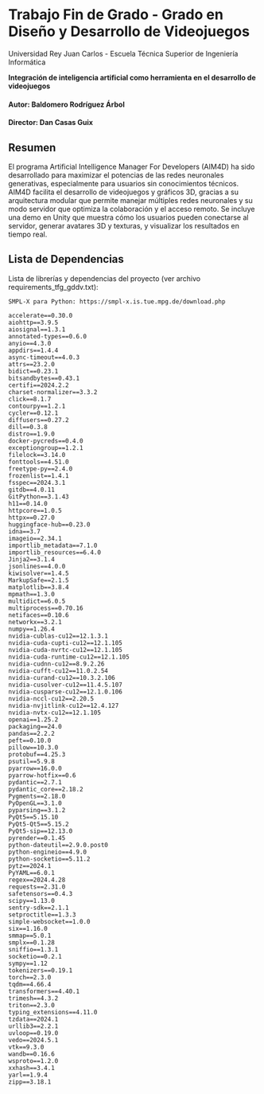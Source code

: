# Trabajo Fin de Grado - Grado en Diseño y Desarrollo de Videojuegos
Universidad Rey Juan Carlos - Escuela Técnica Superior de Ingeniería Informática

**Integración de inteligencia artificial como herramienta en el desarrollo de videojuegos**

#### Autor: Baldomero Rodríguez Árbol
#### Director: Dan Casas Guix

## Resumen
El programa Artificial Intelligence Manager For Developers (AIM4D) ha sido desarrollado para maximizar el potencias de las redes neuronales generativas, especialmente para usuarios sin conocimientos técnicos. AIM4D facilita el desarrollo de videojuegos y gráficos 3D, gracias a su arquitectura modular que permite manejar múltiples redes neuronales y su modo servidor que optimiza la colaboración y el acceso remoto. Se incluye una demo en Unity que muestra cómo los usuarios pueden conectarse al servidor, generar avatares 3D y texturas, y visualizar los resultados en tiempo real.

## Lista de Dependencias
Lista de librerías y dependencias del proyecto (ver archivo requirements_tfg_gddv.txt):
```
SMPL-X para Python: https://smpl-x.is.tue.mpg.de/download.php

accelerate==0.30.0
aiohttp==3.9.5
aiosignal==1.3.1
annotated-types==0.6.0
anyio==4.3.0
appdirs==1.4.4
async-timeout==4.0.3
attrs==23.2.0
bidict==0.23.1
bitsandbytes==0.43.1
certifi==2024.2.2
charset-normalizer==3.3.2
click==8.1.7
contourpy==1.2.1
cycler==0.12.1
diffusers==0.27.2
dill==0.3.8
distro==1.9.0
docker-pycreds==0.4.0
exceptiongroup==1.2.1
filelock==3.14.0
fonttools==4.51.0
freetype-py==2.4.0
frozenlist==1.4.1
fsspec==2024.3.1
gitdb==4.0.11
GitPython==3.1.43
h11==0.14.0
httpcore==1.0.5
httpx==0.27.0
huggingface-hub==0.23.0
idna==3.7
imageio==2.34.1
importlib_metadata==7.1.0
importlib_resources==6.4.0
Jinja2==3.1.4
jsonlines==4.0.0
kiwisolver==1.4.5
MarkupSafe==2.1.5
matplotlib==3.8.4
mpmath==1.3.0
multidict==6.0.5
multiprocess==0.70.16
netifaces==0.10.6
networkx==3.2.1
numpy==1.26.4
nvidia-cublas-cu12==12.1.3.1
nvidia-cuda-cupti-cu12==12.1.105
nvidia-cuda-nvrtc-cu12==12.1.105
nvidia-cuda-runtime-cu12==12.1.105
nvidia-cudnn-cu12==8.9.2.26
nvidia-cufft-cu12==11.0.2.54
nvidia-curand-cu12==10.3.2.106
nvidia-cusolver-cu12==11.4.5.107
nvidia-cusparse-cu12==12.1.0.106
nvidia-nccl-cu12==2.20.5
nvidia-nvjitlink-cu12==12.4.127
nvidia-nvtx-cu12==12.1.105
openai==1.25.2
packaging==24.0
pandas==2.2.2
peft==0.10.0
pillow==10.3.0
protobuf==4.25.3
psutil==5.9.8
pyarrow==16.0.0
pyarrow-hotfix==0.6
pydantic==2.7.1
pydantic_core==2.18.2
Pygments==2.18.0
PyOpenGL==3.1.0
pyparsing==3.1.2
PyQt5==5.15.10
PyQt5-Qt5==5.15.2
PyQt5-sip==12.13.0
pyrender==0.1.45
python-dateutil==2.9.0.post0
python-engineio==4.9.0
python-socketio==5.11.2
pytz==2024.1
PyYAML==6.0.1
regex==2024.4.28
requests==2.31.0
safetensors==0.4.3
scipy==1.13.0
sentry-sdk==2.1.1
setproctitle==1.3.3
simple-websocket==1.0.0
six==1.16.0
smmap==5.0.1
smplx==0.1.28
sniffio==1.3.1
socketio==0.2.1
sympy==1.12
tokenizers==0.19.1
torch==2.3.0
tqdm==4.66.4
transformers==4.40.1
trimesh==4.3.2
triton==2.3.0
typing_extensions==4.11.0
tzdata==2024.1
urllib3==2.2.1
uvloop==0.19.0
vedo==2024.5.1
vtk==9.3.0
wandb==0.16.6
wsproto==1.2.0
xxhash==3.4.1
yarl==1.9.4
zipp==3.18.1

```
